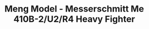 ---
layout: product
title: "Meng Model - Messerschmitt Me 410B-2/U2/R4 Heavy Fighter"
price: "6000" 
desc: "AKCIJA"
img_path: "/assets/img/MM-LS-004.webp"
brand: "N/A"
available: true
special_offer: false
new: false
soon: false
cat: "010000"
subcat: "011000"
subsubcat: "0N/A"
sifra: "MM-LS-004"
popular: false
---